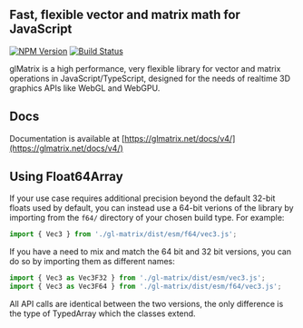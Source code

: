 ## Fast, flexible vector and matrix math for JavaScript

[![NPM Version](https://img.shields.io/npm/v/gl-matrix.svg)](https://www.npmjs.com/package/gl-matrix)
[![Build Status](https://travis-ci.org/toji/gl-matrix.svg)](https://travis-ci.org/toji/gl-matrix)

glMatrix is a high performance, very flexible library for vector and matrix operations in JavaScript/TypeScript, designed for the needs of realtime 3D graphics APIs like WebGL and WebGPU.

## Docs

Documentation is available at [https://glmatrix.net/docs/v4/](https://glmatrix.net/docs/v4/)

## Using Float64Array

If your use case requires additional precision beyond the default 32-bit floats used by default, you can instead use a 64-bit verions of the library by importing from the `f64/` directory of your chosen build type. For example:

```js
import { Vec3 } from './gl-matrix/dist/esm/f64/vec3.js';
```

If you have a need to mix and match the 64 bit and 32 bit versions, you can do so by importing them as different names:

```js
import { Vec3 as Vec3F32 } from './gl-matrix/dist/esm/vec3.js';
import { Vec3 as Vec3F64 } from './gl-matrix/dist/esm/f64/vec3.js';
```

All API calls are identical between the two versions, the only difference is the type of TypedArray which the classes extend.
